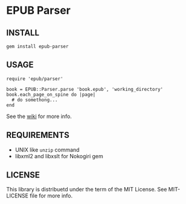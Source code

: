 EPUB Parser
===========

INSTALL
-------
    gem install epub-parser  

USAGE
-----
    require 'epub/parser'
    
    book = EPUB::Parser.parse 'book.epub', 'working_directory'
    book.each_page_on_spine do |page|
      # do somethong...
    end

See the [wiki][] for more info.

[wiki]:https://gitorious.org/epub/pages/EpubParser

REQUIREMENTS
------------
* UNIX like `unzip` command
* libxml2 and libxslt for Nokogiri gem

LICENSE
-------
This library is distribuetd under the term of the MIT License.
See MIT-LICENSE file for more info.
